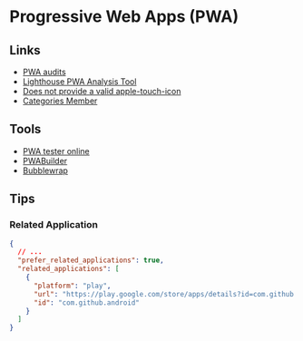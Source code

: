 # Progressive Web Apps (PWA)

<!--
https://app.pluralsight.com/paths/skills/building-progressive-web-applications

https://linkedin.com/learning/react-building-progressive-web-apps-pwas/
https://linkedin.com/learning/choosing-a-cross-platform-development-tool/
-->

## Links

- [PWA audits](https://web.dev/lighthouse-pwa/)
- [Lighthouse PWA Analysis Tool](https://developers.google.com/web/ilt/pwa/lighthouse-pwa-analysis-tool)
- [Does not provide a valid apple-touch-icon](https://web.dev/apple-touch-icon/)
- [Categories Member](https://w3c.github.io/manifest-app-info/#categories-member)

## Tools

- [PWA tester online](https://seochecker.it/pwa-tester-online)
- [PWABuilder](https://pwabuilder.com/)
- [Bubblewrap](https://github.com/GoogleChromeLabs/bubblewrap)

## Tips

### Related Application

```json
{
  // ...
  "prefer_related_applications": true,
  "related_applications": [
    {
      "platform": "play",
      "url": "https://play.google.com/store/apps/details?id=com.github.android",
      "id": "com.github.android"
    }
  ]
}
```
